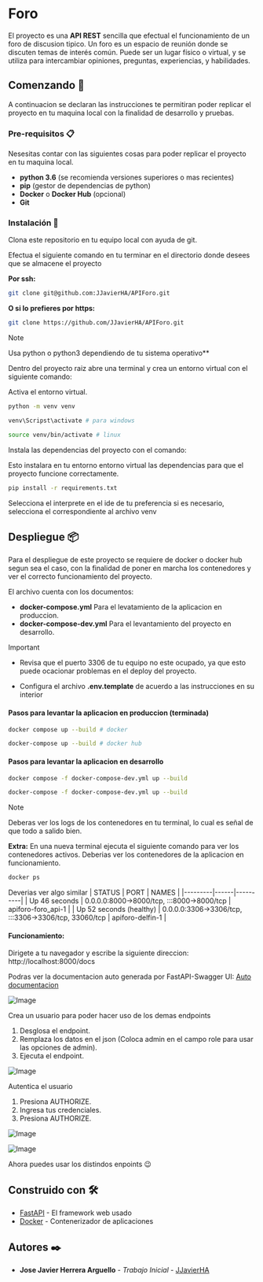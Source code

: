 # Foro
El proyecto es una **API REST** sencilla que efectual el funcionamiento de un foro de discusion tipico. Un foro es un espacio de reunión donde se discuten temas de interés común. Puede ser un lugar físico o virtual, y se utiliza para intercambiar opiniones, preguntas, experiencias, y habilidades. 

## Comenzando 🚀
A continuacion se declaran las instrucciones te permitiran poder replicar el proyecto en tu maquina local con la finalidad de desarrollo y pruebas.

### Pre-requisitos 📋
Nesesitas contar con las siguientes cosas para poder replicar el proyecto en tu maquina local.
* **python 3.6** (se recomienda versiones superiores o mas recientes)
* **pip** (gestor de dependencias de python)
* **Docker** o **Docker Hub** (opcional)
* **Git**

### Instalación 🔧
Clona este repositorio en tu equipo local con ayuda de git.

Efectua el siguiente comando en tu terminar en el directorio donde desees que se almacene el proyecto

**Por ssh:**
``` bash
git clone git@github.com:JJavierHA/APIForo.git
```
**O si lo prefieres por https:**
``` bash
git clone https://github.com/JJavierHA/APIForo.git
```
> [!NOTE]
> Usa python o python3 dependiendo de tu sistema operativo**

Dentro del proyecto raiz abre una terminal y crea un entorno virtual con el siguiente comando:

Activa el entorno virtual.
``` bash
python -m venv venv
```
``` bash
venv\Scripst\activate # para windows
```

``` bash
source venv/bin/activate # linux
```
Instala las dependencias del proyecto con el comando:

Esto instalara en tu entorno entorno virtual las dependencias para que el proyecto funcione correctamente.
``` bash
pip install -r requirements.txt
```

Selecciona el interprete en el ide de tu preferencia si es necesario, selecciona el correspondiente al archivo venv

## Despliegue 📦
Para el despliegue de este proyecto se requiere de docker o docker hub segun sea el caso, con la finalidad de poner en marcha los contenedores y ver el correcto funcionamiento del proyecto.

El archivo cuenta con los documentos:
* **docker-compose.yml** Para el levatamiento de la aplicacion en produccion.
* **docker-compose-dev.yml** Para el levantamiento del proyecto en desarrollo.

> [!IMPORTANT]
> * Revisa que el puerto 3306 de tu equipo no este ocupado, ya que esto puede ocacionar problemas en el deploy del proyecto.
> 
> * Configura el archivo **.env.template** de acuerdo a las instrucciones en su interior

#### Pasos para levantar la aplicacion en produccion (terminada)
``` bash
docker compose up --build # docker
```
``` bash
docker-compose up --build # docker hub
```
#### Pasos para levantar la aplicacion en desarrollo
``` bash
docker compose -f docker-compose-dev.yml up --build
```
``` bash
docker-compose -f docker-compose-dev.yml up --build
```
> [!NOTE]
> Deberas ver los logs de los contenedores en tu terminal, lo cual es señal de que todo a salido bien.

**Extra:** En una nueva terminal ejecuta el siguiente comando para ver los contenedores activos. Deberias ver los contenedores de la aplicacion en funcionamiento.
``` bash
docker ps
```
Deverias ver algo similar
| STATUS  | PORT | NAMES      |
|---------|------|----------|
| Up 46 seconds     | 0.0.0.0:8000->8000/tcp, :::8000->8000/tcp   | apiforo-foro_api-1   |
| Up 52 seconds (healthy) | 0.0.0.0:3306->3306/tcp, :::3306->3306/tcp, 33060/tcp   | apiforo-delfin-1   |

#### Funcionamiento:
Dirigete a tu navegador y escribe la siguiente direccion: http://localhost:8000/docs

Podras ver la documentacion auto generada por FastAPI-Swagger UI: [Auto documentacion](http://localhost:8000/docs)

![Image](https://github.com/user-attachments/assets/238bfb20-e51b-42bc-a783-00a6a2274d17)

Crea un usuario para poder hacer uso de los demas endpoints
1. Desglosa el endpoint.
2. Remplaza los datos en el json (Coloca admin en el campo role para usar las opciones de admin).
3. Ejecuta el endpoint.

![Image](https://github.com/user-attachments/assets/acd4354c-fd1f-4ef4-a7e1-b674731b996a)


Autentica el usuario
1. Presiona AUTHORIZE.
2. Ingresa tus credenciales.
3. Presiona AUTHORIZE. 

![Image](https://github.com/user-attachments/assets/ce5112fe-15b8-4881-bb55-234cb7c65aae)

![Image](https://github.com/user-attachments/assets/6bc2fbc5-e727-4c33-8ce3-9019ffac2709)

Ahora puedes usar los distindos enpoints 😉

## Construido con 🛠️

* [FastAPI](http://www.dropwizard.io/1.0.2/docs/) - El framework web usado
* [Docker](https://maven.apache.org/) - Contenerizador de aplicaciones


## Autores ✒️

* **Jose Javier Herrera Arguello** - *Trabajo Inicial* - [JJavierHA](https://github.com/JJavierHA)

